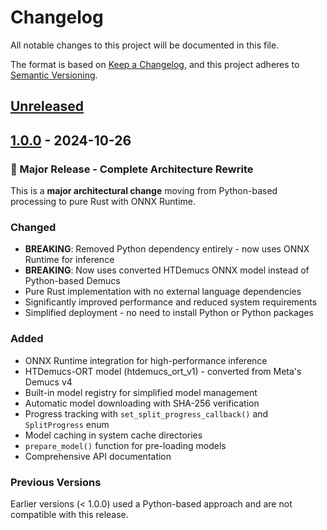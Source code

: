 # Changelog

All notable changes to this project will be documented in this file.

The format is based on [Keep a Changelog](https://keepachangelog.com/en/1.0.0/),
and this project adheres to [Semantic Versioning](https://semver.org/spec/v2.0.0.html).

## [Unreleased]

## [1.0.0] - 2024-10-26

### 🎉 Major Release - Complete Architecture Rewrite

This is a **major architectural change** moving from Python-based processing to pure Rust with ONNX Runtime.

### Changed
- **BREAKING**: Removed Python dependency entirely - now uses ONNX Runtime for inference
- **BREAKING**: Now uses converted HTDemucs ONNX model instead of Python-based Demucs
- Pure Rust implementation with no external language dependencies
- Significantly improved performance and reduced system requirements
- Simplified deployment - no need to install Python or Python packages

### Added
- ONNX Runtime integration for high-performance inference
- HTDemucs-ORT model (htdemucs_ort_v1) - converted from Meta's Demucs v4
- Built-in model registry for simplified model management
- Automatic model downloading with SHA-256 verification
- Progress tracking with `set_split_progress_callback()` and `SplitProgress` enum
- Model caching in system cache directories
- `prepare_model()` function for pre-loading models
- Comprehensive API documentation

### Previous Versions

Earlier versions (< 1.0.0) used a Python-based approach and are not compatible with this release.

[Unreleased]: https://github.com/gentij/stem-splitter-core/compare/v1.0.0...HEAD
[1.0.0]: https://github.com/gentij/stem-splitter-core/releases/tag/v1.0.0

